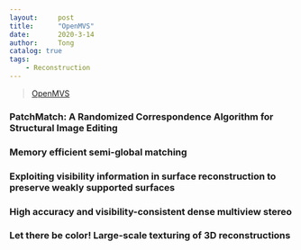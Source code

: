 ```yaml
---
layout:     post
title:      "OpenMVS"
date:       2020-3-14
author:     Tong
catalog: true
tags:
    - Reconstruction
---
```


> [OpenMVS](https://github.com/cdcseacave/openMVS/wiki/Modules)

### PatchMatch: A Randomized Correspondence Algorithm for Structural Image Editing

### Memory efficient semi-global matching

### Exploiting visibility information in surface reconstruction to preserve weakly supported surfaces

### High accuracy and visibility-consistent dense multiview stereo

### Let there be color! Large-scale texturing of 3D reconstructions